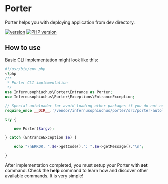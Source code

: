 # Porter

Porter helps you with deploying application from dev directory.

[![version](https://img.shields.io/badge/version-0.2.0-informational "version")](https://img.shields.io/badge/version-0.2.0-informational "version") [![PHP version](https://img.shields.io/badge/PHP-7.3%2B-blue "PHP version")](http:/https://img.shields.io/badge/PHP-7.3%2B-blue/ "PHP version")

## How to use

Basic CLI implementation might look like this:

```php
#!/usr/bin/env php
<?php
/**
 * Porter CLI implementation
 */
use Infernusophiuchus\Porter\Entrance as Porter;
use Infernusophiuchus\Porter\Exceptions\EntranceException;

// Special autoloader for avoid loading other packages if you do not need it.
require_once __DIR__.'/vendor/infernusophiuchus/porter/src/porter-autoload.php';

try {

    new Porter($argv);

} catch (EntranceException $e) {

    echo "\nERROR, ".$e->getCode().": ".$e->getMessage()."\n";

}

```

After implementation completed, you must setup your Porter with **set** command. Check the **help** command to learn how and discover other available commands. It is very simple!

